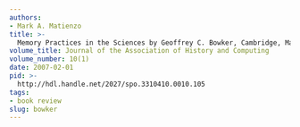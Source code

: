 ```yaml
---
authors:
- Mark A. Matienzo
title: >-
  Memory Practices in the Sciences by Geoffrey C. Bowker, Cambridge, Mass.: MIT Press, 2006
volume_title: Journal of the Association of History and Computing
volume_number: 10(1)
date: 2007-02-01
pid: >-
  http://hdl.handle.net/2027/spo.3310410.0010.105
tags:
- book review
slug: bowker
---
```

